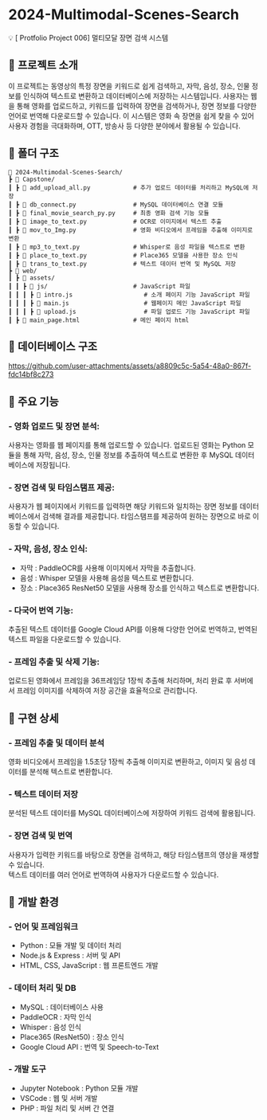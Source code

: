 # 2024-Multimodal-Scenes-Search
💡 [ Protfolio Project 006] 멀티모달 장면 검색 시스템

## 📌 프로젝트 소개
이 프로젝트는 동영상의 특정 장면을 키워드로 쉽게 검색하고, 자막, 음성, 장소, 인물 정보를 인식하여 텍스트로 변환하고 데이터베이스에 저장하는 시스템입니다. 사용자는 웹을 통해 영화를 업로드하고, 키워드를 입력하여 장면을 검색하거나, 장면 정보를 다양한 언어로 번역해 다운로드할 수 있습니다. 이 시스템은 영화 속 장면을 쉽게 찾을 수 있어 사용자 경험을 극대화하며, OTT, 방송사 등 다양한 분야에서 활용될 수 있습니다.

## 📌 폴더 구조
    📂 2024-Multimodal-Scenes-Search/  
    ┣ 📂 Capstone/                  
    ┃ ┣ 📜 add_upload_all.py            # 추가 업로드 데이터를 처리하고 MySQL에 저장  
    ┃ ┣ 📜 db_connect.py                # MySQL 데이터베이스 연결 모듈  
    ┃ ┣ 🔎 final_movie_search_py.py     # 최종 영화 검색 기능 모듈  
    ┃ ┣ 📜 image_to_text.py             # OCR로 이미지에서 텍스트 추출  
    ┃ ┣ 📜 mov_to_Img.py                # 영화 비디오에서 프레임을 추출해 이미지로 변환  
    ┃ ┣ 📜 mp3_to_text.py               # Whisper로 음성 파일을 텍스트로 변환  
    ┃ ┣ 📜 place_to_text.py             # Place365 모델을 사용한 장소 인식  
    ┃ ┣ 📜 trans_to_text.py             # 텍스트 데이터 번역 및 MySQL 저장  
    ┣ 📂 web/                       
    ┃ ┣ 📂 assets/                     
    ┃ ┃ ┣ 📂 js/                        # JavaScript 파일   
    ┃ ┃ ┃ ┣ 📜 intro.js                    # 소개 페이지 기능 JavaScript 파일   
    ┃ ┃ ┃ ┣ 📜 main.js                     # 웹페이지 메인 JavaScript 파일  
    ┃ ┃ ┃ ┣ 📜 upload.js                   # 파일 업로드 기능 JavaScript 파일  
    ┃ ┣ 🔎 main_page.html               # 메인 페이지 html

## 📌 데이터베이스 구조
https://github.com/user-attachments/assets/a8809c5c-5a54-48a0-867f-fdc14bf8c273

## 📌 주요 기능
### - 영화 업로드 및 장면 분석:  
사용자는 영화를 웹 페이지를 통해 업로드할 수 있습니다. 업로드된 영화는 Python 모듈을 통해 자막, 음성, 장소, 인물 정보를 추출하여 텍스트로 변환한 후 MySQL 데이터베이스에 저장됩니다.

### - 장면 검색 및 타임스탬프 제공:  
사용자가 웹 페이지에서 키워드를 입력하면 해당 키워드와 일치하는 장면 정보를 데이터베이스에서 검색해 결과를 제공합니다. 타임스탬프를 제공하여 원하는 장면으로 바로 이동할 수 있습니다.

### - 자막, 음성, 장소 인식:
- 자막 : PaddleOCR를 사용해 이미지에서 자막을 추출합니다.  
- 음성 : Whisper 모델을 사용해 음성을 텍스트로 변환합니다.  
- 장소 : Place365 ResNet50 모델을 사용해 장소를 인식하고 텍스트로 변환합니다.  

### - 다국어 번역 기능:
추출된 텍스트 데이터를 Google Cloud API를 이용해 다양한 언어로 번역하고, 번역된 텍스트 파일을 다운로드할 수 있습니다.  

### - 프레임 추출 및 삭제 기능:
업로드된 영화에서 프레임을 36프레임당 1장씩 추출해 처리하며, 처리 완료 후 서버에서 프레임 이미지를 삭제하여 저장 공간을 효율적으로 관리합니다.  

## 📌 구현 상세
### - 프레임 추출 및 데이터 분석
영화 비디오에서 프레임을 1.5초당 1장씩 추출해 이미지로 변환하고, 이미지 및 음성 데이터를 분석해 텍스트로 변환합니다.  

### - 텍스트 데이터 저장
분석된 텍스트 데이터를 MySQL 데이터베이스에 저장하여 키워드 검색에 활용됩니다.  

### - 장면 검색 및 번역
사용자가 입력한 키워드를  바탕으로 장면을 검색하고, 해당 타임스탬프의 영상을 재생할 수 있습니다.  
텍스트 데이터를 여러 언어로 번역하여 사용자가 다운로드할 수 있습니다.  


## 📌 개발 환경
### - 언어 및 프레임워크
- Python : 모듈 개발 및 데이터 처리
- Node.js & Express : 서버 및 API
- HTML, CSS, JavaScript : 웹 프론트엔드 개발

### - 데이터 처리 및 DB
- MySQL : 데이터베이스 사용
- PaddleOCR : 자막 인식
- Whisper : 음성 인식
- Place365 (ResNet50) : 장소 인식
- Google Cloud API : 번역 및 Speech-to-Text

### - 개발 도구
- Jupyter Notebook : Python 모듈 개발
- VSCode : 웹 및 서버 개발
- PHP : 파일 처리 및 서버 간 연결
